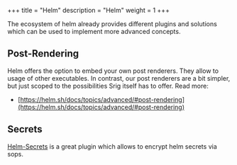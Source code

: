 +++
title = "Helm"
description = "Helm"
weight = 1
+++
 
The ecosystem of helm already provides different plugins and solutions which can be used to implement more advanced concepts.

## Post-Rendering

Helm offers the option to embed your own post renderers. They allow to usage of other executables. In contrast, our post renderers are a bit simpler, but just scoped to the possibilities Srig itself has to offer. Read more:

  * [https://helm.sh/docs/topics/advanced/#post-rendering](https://helm.sh/docs/topics/advanced/#post-rendering)

## Secrets

[Helm-Secrets](https://github.com/jkroepke/helm-secrets) is a great plugin which allows to encrypt helm secrets via sops.

